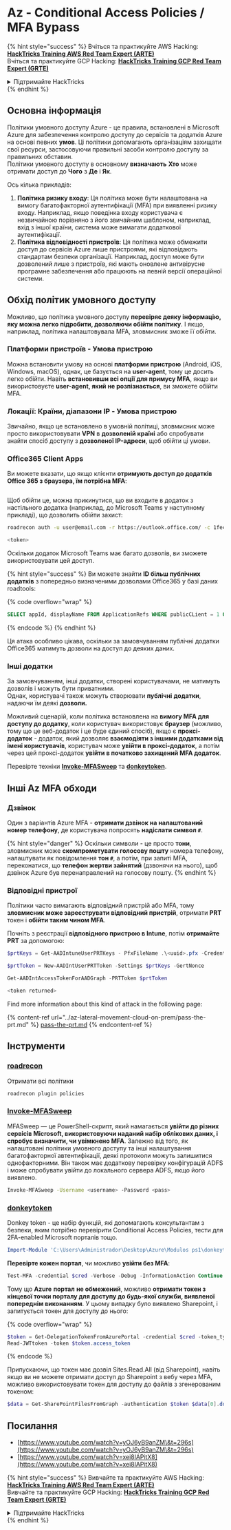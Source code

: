 # Az - Conditional Access Policies / MFA Bypass

{% hint style="success" %}
Вчіться та практикуйте AWS Hacking:<img src="/.gitbook/assets/image.png" alt="" data-size="line">[**HackTricks Training AWS Red Team Expert (ARTE)**](https://training.hacktricks.xyz/courses/arte)<img src="/.gitbook/assets/image.png" alt="" data-size="line">\
Вчіться та практикуйте GCP Hacking: <img src="/.gitbook/assets/image (2).png" alt="" data-size="line">[**HackTricks Training GCP Red Team Expert (GRTE)**<img src="/.gitbook/assets/image (2).png" alt="" data-size="line">](https://training.hacktricks.xyz/courses/grte)

<details>

<summary>Підтримайте HackTricks</summary>

* Перевірте [**плани підписки**](https://github.com/sponsors/carlospolop)!
* **Приєднуйтесь до** 💬 [**групи Discord**](https://discord.gg/hRep4RUj7f) або [**групи telegram**](https://t.me/peass) або **слідкуйте** за нами на **Twitter** 🐦 [**@hacktricks\_live**](https://twitter.com/hacktricks\_live)**.**
* **Діліться хакерськими трюками, подаючи PR до** [**HackTricks**](https://github.com/carlospolop/hacktricks) та [**HackTricks Cloud**](https://github.com/carlospolop/hacktricks-cloud) репозиторіїв на github.

</details>
{% endhint %}

## Основна інформація

Політики умовного доступу Azure - це правила, встановлені в Microsoft Azure для забезпечення контролю доступу до сервісів та додатків Azure на основі певних **умов**. Ці політики допомагають організаціям захищати свої ресурси, застосовуючи правильні засоби контролю доступу за правильних обставин.\
Політики умовного доступу в основному **визначають** **Хто** може отримати доступ до **Чого** з **Де** і **Як**.

Ось кілька прикладів:

1. **Політика ризику входу**: Ця політика може бути налаштована на вимогу багатофакторної аутентифікації (MFA) при виявленні ризику входу. Наприклад, якщо поведінка входу користувача є незвичайною порівняно з його звичайним шаблоном, наприклад, вхід з іншої країни, система може вимагати додаткової аутентифікації.
2. **Політика відповідності пристроїв**: Ця політика може обмежити доступ до сервісів Azure лише пристроями, які відповідають стандартам безпеки організації. Наприклад, доступ може бути дозволений лише з пристроїв, які мають оновлене антивірусне програмне забезпечення або працюють на певній версії операційної системи.

## Обхід політик умовного доступу

Можливо, що політика умовного доступу **перевіряє деяку інформацію, яку можна легко підробити, дозволяючи обійти політику**. І якщо, наприклад, політика налаштовувала MFA, зловмисник зможе її обійти.

### Платформи пристроїв - Умова пристрою

Можна встановити умову на основі **платформи пристрою** (Android, iOS, Windows, macOS), однак, це базується на **user-agent**, тому це досить легко обійти. Навіть **встановивши всі опції для примусу MFA**, якщо ви використовуєте **user-agent, який не розпізнається**, ви зможете обійти MFA.

### Локації: Країни, діапазони IP - Умова пристрою

Звичайно, якщо це встановлено в умовній політиці, зловмисник може просто використовувати **VPN** в **дозволеній країні** або спробувати знайти спосіб доступу з **дозволеної IP-адреси**, щоб обійти ці умови.

### Office365 Client Apps

Ви можете вказати, що якщо клієнти **отримують доступ до додатків Office 365 з браузера, їм потрібна MFA**:

<figure><img src="../../../.gitbook/assets/image (318).png" alt=""><figcaption></figcaption></figure>

Щоб обійти це, можна прикинутися, що ви входите в додаток з настільного додатка (наприклад, до Microsoft Teams у наступному прикладі), що дозволить обійти захист:
```bash
roadrecon auth -u user@email.com -r https://outlook.office.com/ -c 1fec8e78-bce4-4aaf-ab1b-5451cc387264 --tokrns-stdout

<token>
```
Оскільки додаток Microsoft Teams має багато дозволів, ви зможете використовувати цей доступ.

{% hint style="success" %}
Ви можете знайти **ID більш публічних додатків** з попередньо визначеними дозволами Office365 у базі даних roadtools:

{% code overflow="wrap" %}
```sql
SELECT appId, displayName FROM ApplicationRefs WHERE publicCLient = 1 ORDER BY displayName ASC
```
{% endcode %}
{% endhint %}

Ця атака особливо цікава, оскільки за замовчуванням публічні додатки Office365 матимуть дозволи на доступ до деяких даних.

### Інші додатки

За замовчуванням, інші додатки, створені користувачами, не матимуть дозволів і можуть бути приватними.\
Однак, користувачі також можуть створювати **публічні** **додатки**, надаючи їм деякі **дозволи.**

Можливий сценарій, коли політика встановлена на **вимогу MFA для доступу до додатку**, коли користувач використовує **браузер** (можливо, тому що це веб-додаток і це буде єдиний спосіб), якщо є **проксі-додаток** - додаток, який дозволяє **взаємодіяти з іншими додатками від імені користувачів**, користувач може **увійти в проксі-додаток**, а потім через цей проксі-додаток **увійти в початково захищений MFA додаток**.

Перевірте техніки [**Invoke-MFASweep**](az-conditional-access-policies-mfa-bypass.md#invoke-mfasweep) та [**donkeytoken**](az-conditional-access-policies-mfa-bypass.md#donkeytoken).

## Інші Az MFA обходи

### Дзвінок

Один з варіантів Azure MFA - **отримати дзвінок на налаштований номер телефону**, де користувача попросять **надіслати символ `#`**.

{% hint style="danger" %}
Оскільки символи - це просто **тони**, зловмисник може **скомпрометувати** **голосову пошту** номера телефону, налаштувати як повідомлення **тон `#`**, а потім, при запиті MFA, переконатися, що **телефон жертви зайнятий** (дзвонячи на нього), щоб дзвінок Azure був перенаправлений на голосову пошту.
{% endhint %}

### Відповідні пристрої

Політики часто вимагають відповідний пристрій або MFA, тому **зловмисник може зареєструвати відповідний пристрій**, отримати **PRT** токен і **обійти таким чином MFA**.

Почніть з реєстрації **відповідного пристрою в Intune**, потім **отримайте PRT** за допомогою:
```powershell
$prtKeys = Get-AADIntuneUserPRTKeys - PfxFileName .\<uuid>.pfx -Credentials $credentials

$prtToken = New-AADIntUserPRTToken -Settings $prtKeys -GertNonce

Get-AADIntAccessTokenForAADGraph -PRTToken $prtToken

<token returned>
```
Find more information about this kind of attack in the following page:

{% content-ref url="../az-lateral-movement-cloud-on-prem/pass-the-prt.md" %}
[pass-the-prt.md](../az-lateral-movement-cloud-on-prem/pass-the-prt.md)
{% endcontent-ref %}

## Інструменти

### [roadrecon](https://github.com/dirkjanm/ROADtools)

Отримати всі політики
```bash
roadrecon plugin policies
```
### [Invoke-MFASweep](https://github.com/dafthack/MFASweep)

MFASweep — це PowerShell-скрипт, який намагається **увійти до різних сервісів Microsoft, використовуючи наданий набір облікових даних, і спробує визначити, чи увімкнено MFA**. Залежно від того, як налаштовані політики умовного доступу та інші налаштування багатофакторної автентифікації, деякі протоколи можуть залишитися однофакторними. Він також має додаткову перевірку конфігурацій ADFS і може спробувати увійти до локального сервера ADFS, якщо його виявлено.
```bash
Invoke-MFASweep -Username <username> -Password <pass>
```
### [donkeytoken](https://github.com/silverhack/donkeytoken)

Donkey token - це набір функцій, які допомагають консультантам з безпеки, яким потрібно перевірити Conditional Access Policies, тести для 2FA-enabled Microsoft порталів тощо.
```powershell
Import-Module 'C:\Users\Administrador\Desktop\Azure\Modulos ps1\donkeytoken' -Force
```
**Перевірте кожен портал**, чи можливо **увійти без MFA**:
```powershell
Test-MFA -credential $cred -Verbose -Debug -InformationAction Continue
```
Тому що **Azure** **портал** **не обмежений**, можливо **отримати токен з кінцевої точки порталу для доступу до будь-якої служби, виявленої попереднім виконанням**. У цьому випадку було виявлено Sharepoint, і запитується токен для доступу до нього:

{% code overflow="wrap" %}
```powershell
$token = Get-DelegationTokenFromAzurePortal -credential $cred -token_type microsoft.graph -extension_type Microsoft_Intune
Read-JWTtoken -token $token.access_token
```
{% endcode %}

Припускаючи, що токен має дозвіл Sites.Read.All (від Sharepoint), навіть якщо ви не можете отримати доступ до Sharepoint з вебу через MFA, можливо використовувати токен для доступу до файлів з згенерованим токеном:
```powershell
$data = Get-SharePointFilesFromGraph -authentication $token $data[0].downloadUrl
```
## Посилання

* [https://www.youtube.com/watch?v=yOJ6yB9anZM\&t=296s](https://www.youtube.com/watch?v=yOJ6yB9anZM\&t=296s)
* [https://www.youtube.com/watch?v=xei8lAPitX8](https://www.youtube.com/watch?v=xei8lAPitX8)

{% hint style="success" %}
Вивчайте та практикуйте AWS Hacking:<img src="/.gitbook/assets/image.png" alt="" data-size="line">[**HackTricks Training AWS Red Team Expert (ARTE)**](https://training.hacktricks.xyz/courses/arte)<img src="/.gitbook/assets/image.png" alt="" data-size="line">\
Вивчайте та практикуйте GCP Hacking: <img src="/.gitbook/assets/image (2).png" alt="" data-size="line">[**HackTricks Training GCP Red Team Expert (GRTE)**<img src="/.gitbook/assets/image (2).png" alt="" data-size="line">](https://training.hacktricks.xyz/courses/grte)

<details>

<summary>Підтримайте HackTricks</summary>

* Перевірте [**плани підписки**](https://github.com/sponsors/carlospolop)!
* **Приєднуйтесь до** 💬 [**групи Discord**](https://discord.gg/hRep4RUj7f) або [**групи Telegram**](https://t.me/peass) або **слідкуйте за нами у Twitter** 🐦 [**@hacktricks\_live**](https://twitter.com/hacktricks\_live)**.**
* **Діліться хакерськими трюками, подаючи PR до** [**HackTricks**](https://github.com/carlospolop/hacktricks) та [**HackTricks Cloud**](https://github.com/carlospolop/hacktricks-cloud) репозиторіїв на github.

</details>
{% endhint %}
